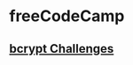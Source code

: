 # **freeCodeCamp**

## [bcrypt Challenges](https://www.freecodecamp.org/learn/information-security/information-security-with-helmetjs/understand-bcrypt-hashes)

